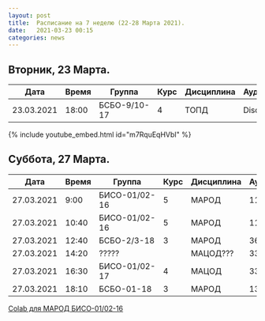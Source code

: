 ```yaml
---
layout: post
title:  Расписание на 7 неделю (22-28 Марта 2021).
date:   2021-03-23 00:15
categories: news
---
```


## Вторник, 23 Марта.

| Дата          | Время   | Группа        | Курс | Дисциплина  | Аудитория |
| ------------- | ------- | ------------- | ---- | ----------- | --------- |
|23.03.2021     | 18:00   |БСБО-9/10-17   |4     |ТОПД         |Discord    |

{% include youtube_embed.html id="m7RquEqHVbI" %}


## Суббота, 27 Марта.

| Дата          | Время   | Группа        | Курс | Дисциплина  | Аудитория |
| ------------- | ------- | ------------- | ---- | ----------- | --------- |
|27.03.2021     | 9:00    |БИСО-01/02-16  |5     |МАРОД        |113/358    |
|27.03.2021     |10:40    |БИСО-01/02-16  |5     |МАРОД        |113/358    |
|27.03.2021     |12:40    |БСБО-2/3-18    |3     |МАРОД        |369        |
|27.03.2021     |14:20    | ?????         |      |МАЦОД???     |334        |
|27.03.2021     |16:30    |БИСО-01/02-17  |4     |МАЦОД        |334        |
|27.03.2021     |18:10    |БСБО-01-18     |3     |МАРОД        |130        |

[Colab для МАРОД БИСО-01/02-16](https://colab.research.google.com/drive/1oBLLdPCDt1ImBk7sZnAYuI0-Zvm7Z6iT?usp=sharing)
